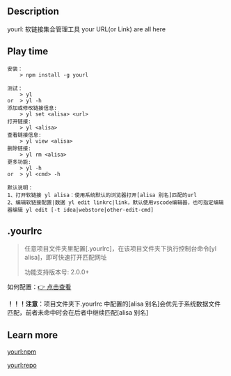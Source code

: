 ## Description

yourl: 软链接集合管理工具 your URL(or Link) are all here

## Play time

```
安装：
    > npm install -g yourl

测试：
    > yl
or  > yl -h
添加或修改链接信息:
    > yl set <alisa> <url>
打开链接:
    > yl <alisa>
查看链接信息:
    > yl view <alisa>
删除链接:
    > yl rm <alisa>
更多功能:
    > yl -h
or  > yl <cmd> -h

默认说明：
1、打开软链接 yl alisa：使用系统默认的浏览器打开[alisa 别名]匹配的url
2、编辑软链接配置|数据 yl edit linkrc|link，默认使用vscode编辑器，也可指定编辑器编辑 yl edit [-t idea|webstore|other-edit-cmd]

```
## .yourlrc

> 任意项目文件夹里配置[.yourlrc]，在该项目文件夹下执行控制台命令[yl alisa]，即可快速打开匹配网址
>
> 功能支持版本号: 2.0.0+

如何配置：[👉 点击查看](https://github.com/linshangchun/yourl/blob/master/example/.yourlrc)

**！！！注意**：项目文件夹下.yourlrc 中配置的[alisa 别名]会优先于系统数据文件匹配，前者未命中时会在后者中继续匹配[alisa 别名]

## Learn more

[yourl:npm](https://www.npmjs.com/package/yourl)

[yourl:repo](https://github.com/linshangchun/yourl)
